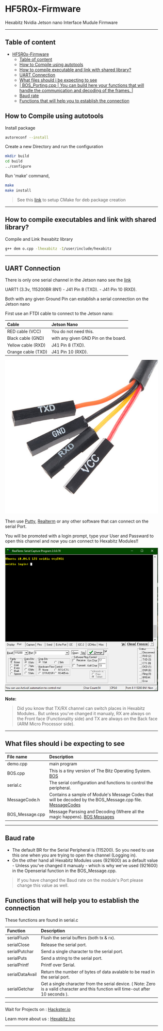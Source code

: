 # HF5R0x-Firmware

Hexabitz Nvidia Jetson nano Interface Mudule Firmware

---

## Table of content

- [HF5R0x-Firmware](#hf5r0x-firmware)
  - [Table of content](#table-of-content)
  - [How to Compile using autotools](#how-to-compile-using-autotools)
  - [How to compile executable and link with shared library?](#how-to-compile-executable-and-link-with-shared-library)
  - [UART Connection](#uart-connection)
  - [What files should i be expecting to see](#what-files-should-i-be-expecting-to-see)
  - [| BOS_Porting.cpp | You can build here your functions that will handle the communication and decoding of the frames.                                                                                     |](#-bos_portingcpp--you-can-build-here-your-functions-that-will-handle-the-communication-and-decoding-of-the-frames-------------------------------------------------------------------------------------)
  - [Baud rate](#baud-rate)
  - [Functions that will help you to establish the connection](#functions-that-will-help-you-to-establish-the-connection)

## How to Compile using autotools

Install package

```bash
autoreconf --install
```

Create a new Directory and run the configuration

```bash
mkdir build
cd build
../configure
```

Run 'make' command,

```bash
make
make install
```

> See this [link](https://blog.usejournal.com/creating-debian-packages-cmake-e519a0186e87) to setup CMake for deb package creation

---

## How to compile executables and link with shared library?

Compile and Link lhexabitz library

```bash
g++ dem o.cpp -lhexabitz -I/user/include/hexabitz
```

---

## UART Connection

There is only one serial channel in the Jetson nano see the [link](https://www.jetsonhacks.com/nvidia-jetson-nano-j41-header-pinout/)

UART1 (3.3v, 115200BR 8N1)
    - J41 Pin 8  (TXD).
    - J41 Pin 10 (RXD).

Both with any given Ground Pin can establish a serial connection on the Jetson nano

First use an FTDI cable to connect to the Jetson nano:

| Cable              | Jetson Nano                          |
| :----------------- | :----------------------------------- |
| RED cable    (VCC) | You do not need this.                |
| Black cable  (GND) | with any given GND Pin on the board. |
| Yellow cable (RXD) | J41 Pin 8  (TXD).                    |
| Orange cable (TXD) | J41 Pin 10 (RXD).                    |

![FTDI Cable](images/FTDI_cable.jpg)

Then use [Putty](https://www.putty.org/), [Realterm](https://sourceforge.net/projects/realterm/) or any other software that can connect on the serial Port.

You will be promoted with a login prompt, type your User and Passward to open this channel and now you can connect to Hexabitz Modules!!

![Login Prompt](images/login_prompt.PNG)

**Note:**

> Did you know that TX/RX channel can switch places in Hexabitz Modules.. But unless you've changed it manualy, RX are always on the Front face (Functionality side) and TX are always on the Back face (ARM Micro Processor side).

---

## What files should i be expecting to see

| File name       | Description                                                                                                                                                                          |
| :-------------- | :----------------------------------------------------------------------------------------------------------------------------------------------------------------------------------- |
| demo.cpp        | main program                |
| BOS.cpp         | This is a tiny version of The Bitz Operating System. [BOS](https://hexabitz.com/docs/code-overview/bos-module-parameters/)                                                           |
| serial.c        | The serial configuration and functions to control the peripheral.                                                                                                                    |
| MessageCode.h   | Contains a sample of Module's Message Codes that will be decoded by the BOS_Message.cpp file. [MessageCodes](https://hexabitz.com/docs/code-overview/array-messaging/message-codes/) |
| BOS_Message.cpp | Message Parssing and Decoding (Where all the magic happens).             [BOS Messages](https://hexabitz.com/docs/code-overview/array-messaging/)                   |
---

## Baud rate

- The default BR for the Serial Peripheral is (115200). So you need to use this one when you are trying to open the channel (Logging in).
- On the other hand all Hexabitz Modules uses (921600) as a default value - Unless you've changed it manualy - which is why we've used (921600) in the Openserial function in the BOS_Message.cpp.

> If you have changed the Baud rate on the module's Port please change this value as well.

## Functions that will help you to establish the connection

These functions are found in serial.c

| Function        | Description                                                                                                                          |
| :-------------- | :----------------------------------------------------------------------------------------------------------------------------------- |
| serialFlush     | Flush the serial buffers (both tx & rx).                                                                                             |
| serialClose     | Release the serial port.                                                                                                             |
| serialPutchar   | Send a single character to the serial port.                                                                                          |
| serialPuts      | Send a string to the serial port.                                                                                                    |
| serialPrintf    | Printf over Serial.                                                                                                                  |
| serialDataAvail | Return the number of bytes of data avalable to be read in the serial port.                                                           |
| serialGetchar   | Get a single character from the serial device. ( Note: Zero is a valid character and this function will time-out after 10 seconds ). |

---

Wait for Projects on : [Hackster.io](https://www.hackster.io/hexabitz)

Learn more about us : [Hexabitz.Inc](https://hexabitz.com/)

---
